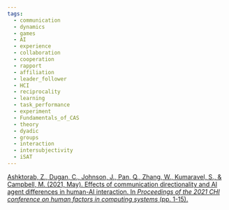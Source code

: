 ```yaml
---
tags:
  - communication
  - dynamics
  - games
  - AI
  - experience
  - collaboration
  - cooperation
  - rapport
  - affiliation
  - leader_follower
  - HCI
  - reciprocality
  - learning
  - task_performance
  - experiment
  - Fundamentals_of_CAS
  - theory
  - dyadic
  - groups
  - interaction
  - intersubjectivity
  - iSAT
---
```

[Ashktorab, Z., Dugan, C., Johnson, J., Pan, Q., Zhang, W., Kumaravel, S., & Campbell, M. (2021, May). Effects of communication directionality and AI agent differences in human-AI interaction. In _Proceedings of the 2021 CHI conference on human factors in computing systems_ (pp. 1-15).](https://dl.acm.org/doi/pdf/10.1145/3411764.3445256?casa_token=yHWxGr-qfVAAAAAA:FbQ-uH3zdul5qhSheTPxihzM7Po8KiQ65PxIzwn8bD7oobgPLiBKvQrP0sSXVzX-QQ_eolebD7Pc)